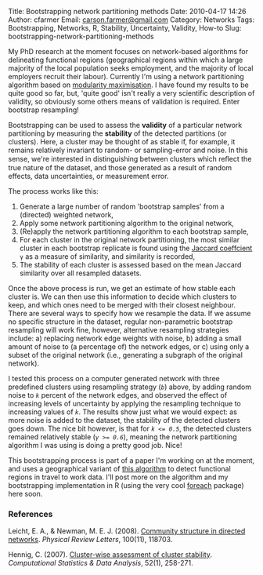 Title: Bootstrapping network partitioning methods
Date: 2010-04-17 14:26
Author: cfarmer
Email: carson.farmer@gmail.com
Category: Networks
Tags: Bootstrapping, Networks, R, Stability, Uncertainty, Validity, How-to
Slug: bootstrapping-network-partitioning-methods

My PhD research at the moment focuses on network-based algorithms for
delineating functional regions (geographical regions within which a
large majority of the local population seeks employment, and the
majority of local employers recruit their labour). Currently I'm using a
network partitioning algorithm based on [modularity maximisation][]. I
have found my results to be quite good so far, but, 'quite good' isn't
really a very scientific description of validity, so obviously some
others means of validation is required. Enter bootstrap resampling!
<!--more-->

Bootstrapping can be used to assess the **validity** of a
particular network partitioning by measuring the **stability** of the
detected partitions (or clusters). Here, a cluster may be thought of as
stable if, for example, it remains relatively invariant to random- or
sampling-error and noise. In this sense, we're interested in
distinguishing between clusters which reﬂect the true nature of the
dataset, and those generated as a result of random effects, data
uncertainties, or measurement error.

The process works like this:

1. Generate a large number of random 'bootstrap samples' from a
   (directed) weighted network,
2. Apply some network partitioning algorithm to the original network,
3. (Re)apply the network partitioning algorithm to each bootstrap
   sample,
4. For each cluster in the original network partitioning, the most
   similar cluster in each bootstrap replicate is found using the
   [Jaccard coeffcient][] `γ` as a measure of similarity, and
   similarity is recorded,
5. The stability of each cluster is assessed based on the mean Jaccard
   similarity over all resampled datasets.

Once the above process is run, we get an estimate of how stable each
cluster is. We can then use this information to decide which clusters to
keep, and which ones need to be merged with their closest neighbour.
There are several ways to specify how we resample the data. If we assume
no specific structure in the dataset, regular non-parametric bootstrap
resampling will work fine, however, alternative resampling strategies
include: a) replacing network edge weights with noise, b) adding a small
amount of noise to (a percentage of) the network edges, or c) using only
a subset of the original network (i.e., generating a subgraph of the
original network).

I tested this process on a computer generated network with three
predefined clusters using resampling strategy (*`b`*) above, by adding
random noise to *`k`* percent of the network edges, and observed the
effect of increasing levels of uncertainty by applying the resampling
technique to increasing values of *`k`*. The results show just what we
would expect: as more noise is added to the dataset, the stability of
the detected clusters goes down. The nice bit however, is that for
*`k <= 0.5`*, the detected clusters remained relatively stable
(*`γ >= 0.6`*), meaning the network partitioning algorithm I was using
is doing a pretty good job. Nice!

This bootstrapping process is part of a paper I'm working on at the
moment, and uses a geographical variant of [this algorithm][] to detect
functional regions in travel to work data. I'll post more on the
algorithm and my bootstrapping implementation in R (using the very cool
[foreach][] package) here soon.

### References

Leicht, E. A., & Newman, M. E. J. (2008). [Community structure in
directed networks][]. *Physical Review Letters*, 100(11), 118703.

Hennig, C. (2007). [Cluster-wise assessment of cluster stability][].
*Computational Statistics & Data Analysis*, 52(1), 258-271.

[modularity maximisation]: http://en.wikipedia.org/wiki/Modularity_(networks)
[Jaccard coeffcient]: http://en.wikipedia.org/wiki/Jaccard_index
[this algorithm]: {filename}/blog/community-structure-in-directed-weighted-networks.md
[foreach]: http://cran.r-project.org/web/packages/foreach/index.html
[Community structure in directed networks]: http://prl.aps.org/abstract/PRL/v100/i11/e118703
[Cluster-wise assessment of cluster stability]: http://www.sciencedirect.com/science/article/B6V8V-4MJJMV8-1/2/303f8dd772cd73d54aea3a224b188005

